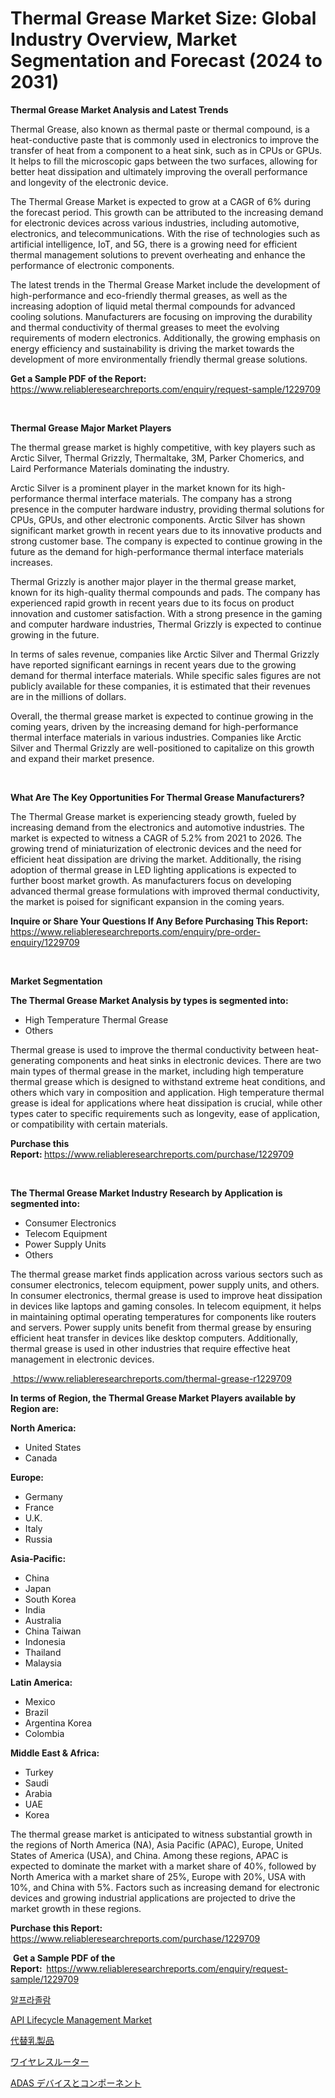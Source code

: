 <p><h1>Thermal Grease Market Size: Global Industry Overview, Market Segmentation and Forecast (2024 to 2031)</h1></p><p><strong>Thermal Grease Market Analysis and Latest Trends</strong></p>
<p><p>Thermal Grease, also known as thermal paste or thermal compound, is a heat-conductive paste that is commonly used in electronics to improve the transfer of heat from a component to a heat sink, such as in CPUs or GPUs. It helps to fill the microscopic gaps between the two surfaces, allowing for better heat dissipation and ultimately improving the overall performance and longevity of the electronic device.</p><p>The Thermal Grease Market is expected to grow at a CAGR of 6% during the forecast period. This growth can be attributed to the increasing demand for electronic devices across various industries, including automotive, electronics, and telecommunications. With the rise of technologies such as artificial intelligence, IoT, and 5G, there is a growing need for efficient thermal management solutions to prevent overheating and enhance the performance of electronic components.</p><p>The latest trends in the Thermal Grease Market include the development of high-performance and eco-friendly thermal greases, as well as the increasing adoption of liquid metal thermal compounds for advanced cooling solutions. Manufacturers are focusing on improving the durability and thermal conductivity of thermal greases to meet the evolving requirements of modern electronics. Additionally, the growing emphasis on energy efficiency and sustainability is driving the market towards the development of more environmentally friendly thermal grease solutions.</p></p>
<p><strong>Get a Sample PDF of the Report:&nbsp;</strong> <a href="https://www.reliableresearchreports.com/enquiry/request-sample/1229709">https://www.reliableresearchreports.com/enquiry/request-sample/1229709</a></p>
<p>&nbsp;</p>
<p><strong>Thermal Grease Major Market Players</strong></p>
<p><p>The thermal grease market is highly competitive, with key players such as Arctic Silver, Thermal Grizzly, Thermaltake, 3M, Parker Chomerics, and Laird Performance Materials dominating the industry. </p><p>Arctic Silver is a prominent player in the market known for its high-performance thermal interface materials. The company has a strong presence in the computer hardware industry, providing thermal solutions for CPUs, GPUs, and other electronic components. Arctic Silver has shown significant market growth in recent years due to its innovative products and strong customer base. The company is expected to continue growing in the future as the demand for high-performance thermal interface materials increases.</p><p>Thermal Grizzly is another major player in the thermal grease market, known for its high-quality thermal compounds and pads. The company has experienced rapid growth in recent years due to its focus on product innovation and customer satisfaction. With a strong presence in the gaming and computer hardware industries, Thermal Grizzly is expected to continue growing in the future.</p><p>In terms of sales revenue, companies like Arctic Silver and Thermal Grizzly have reported significant earnings in recent years due to the growing demand for thermal interface materials. While specific sales figures are not publicly available for these companies, it is estimated that their revenues are in the millions of dollars.</p><p>Overall, the thermal grease market is expected to continue growing in the coming years, driven by the increasing demand for high-performance thermal interface materials in various industries. Companies like Arctic Silver and Thermal Grizzly are well-positioned to capitalize on this growth and expand their market presence.</p></p>
<p>&nbsp;</p>
<p><strong>What Are The Key Opportunities For Thermal Grease Manufacturers?</strong></p>
<p><p>The Thermal Grease market is experiencing steady growth, fueled by increasing demand from the electronics and automotive industries. The market is expected to witness a CAGR of 5.2% from 2021 to 2026. The growing trend of miniaturization of electronic devices and the need for efficient heat dissipation are driving the market. Additionally, the rising adoption of thermal grease in LED lighting applications is expected to further boost market growth. As manufacturers focus on developing advanced thermal grease formulations with improved thermal conductivity, the market is poised for significant expansion in the coming years.</p></p>
<p><strong>Inquire or Share Your Questions If Any Before Purchasing This Report:</strong> <a href="https://www.reliableresearchreports.com/enquiry/pre-order-enquiry/1229709">https://www.reliableresearchreports.com/enquiry/pre-order-enquiry/1229709</a></p>
<p>&nbsp;</p>
<p><strong>Market Segmentation</strong></p>
<p><strong>The Thermal Grease Market Analysis by types is segmented into:</strong></p>
<p><ul><li>High Temperature Thermal Grease</li><li>Others</li></ul></p>
<p><p>Thermal grease is used to improve the thermal conductivity between heat-generating components and heat sinks in electronic devices. There are two main types of thermal grease in the market, including high temperature thermal grease which is designed to withstand extreme heat conditions, and others which vary in composition and application. High temperature thermal grease is ideal for applications where heat dissipation is crucial, while other types cater to specific requirements such as longevity, ease of application, or compatibility with certain materials.</p></p>
<p><strong>Purchase this Report:&nbsp;</strong><a href="https://www.reliableresearchreports.com/purchase/1229709">https://www.reliableresearchreports.com/purchase/1229709</a></p>
<p>&nbsp;</p>
<p><strong>The Thermal Grease Market Industry Research by Application is segmented into:</strong></p>
<p><ul><li>Consumer Electronics</li><li>Telecom Equipment</li><li>Power Supply Units</li><li>Others</li></ul></p>
<p><p>The thermal grease market finds application across various sectors such as consumer electronics, telecom equipment, power supply units, and others. In consumer electronics, thermal grease is used to improve heat dissipation in devices like laptops and gaming consoles. In telecom equipment, it helps in maintaining optimal operating temperatures for components like routers and servers. Power supply units benefit from thermal grease by ensuring efficient heat transfer in devices like desktop computers. Additionally, thermal grease is used in other industries that require effective heat management in electronic devices.</p></p>
<p><a href="https://www.reliableresearchreports.com/thermal-grease-r1229709">&nbsp;https://www.reliableresearchreports.com/thermal-grease-r1229709</a></p>
<p><strong>In terms of Region, the Thermal Grease Market Players available by Region are:</strong></p>
<p>
    <p> <strong> North America: </strong>
        <ul>
            <li>United States</li>
            <li>Canada</li>
        </ul>
        </p> 
    <p> <strong> Europe: </strong>
        <ul>
            <li>Germany</li>
            <li>France</li>
            <li>U.K.</li>
            <li>Italy</li>
            <li>Russia</li>
        </ul>
        </p> 
    <p> <strong> Asia-Pacific: </strong>
        <ul>
            <li>China</li>
            <li>Japan</li>
            <li>South Korea</li>
            <li>India</li>
            <li>Australia</li>
            <li>China Taiwan</li>
            <li>Indonesia</li>
            <li>Thailand</li>
            <li>Malaysia</li>
        </ul>
        </p> 
    <p> <strong> Latin America: </strong>
        <ul>
            <li>Mexico</li>
            <li>Brazil</li>
            <li>Argentina Korea</li>
            <li>Colombia</li>
        </ul>
        </p> 
    <p> <strong> Middle East & Africa: </strong>
        <ul>
            <li>Turkey</li>
            <li>Saudi</li>
            <li>Arabia</li>
            <li>UAE</li>
            <li>Korea</li>
        </ul>
    </p>
    </p>
<p><p>The thermal grease market is anticipated to witness substantial growth in the regions of North America (NA), Asia Pacific (APAC), Europe, United States of America (USA), and China. Among these regions, APAC is expected to dominate the market with a market share of 40%, followed by North America with a market share of 25%, Europe with 20%, USA with 10%, and China with 5%. Factors such as increasing demand for electronic devices and growing industrial applications are projected to drive the market growth in these regions.</p></p>
<p><strong>Purchase this Report: </strong><a href="https://www.reliableresearchreports.com/purchase/1229709">https://www.reliableresearchreports.com/purchase/1229709</a></p>
<p>&nbsp;<strong>Get a Sample PDF of the Report:&nbsp;&nbsp;</strong><a href="https://www.reliableresearchreports.com/enquiry/request-sample/1229709">https://www.reliableresearchreports.com/enquiry/request-sample/1229709</a></p>
<p><strong></strong></p>
<p><p><a href="https://medium.com/@codinchelcea2022/%EC%95%8C%ED%94%84%EB%9D%BC%EC%A1%B8%EB%9E%8C-%EC%8B%9C%EC%9E%A5%EC%9D%80-%EC%8B%9C%EC%9E%A5-%EC%A0%90%EC%9C%A0%EC%9C%A8-%EC%8B%9C%EC%9E%A5-%EB%8F%99%ED%96%A5-%EB%B0%8F-%EC%8B%9C%EC%9E%A5-%EC%84%B1%EC%9E%A5%EC%97%90-%EA%B4%80%ED%95%9C-%EC%A0%95%EB%B3%B4%EB%A5%BC-%EC%A0%9C%EA%B3%B5%ED%95%A9%EB%8B%88%EB%8B%A4-0cf204432802">알프라졸람</a></p><p><a href="https://github.com/shotows/Market-Research-Report-List-3/blob/main/api-lifecycle-management-market.md">API Lifecycle Management Market</a></p><p><a href="https://medium.com/@jonathanstephens626/%E4%BB%A3%E6%9B%BF%E4%B9%B3%E8%A3%BD%E5%93%81%E5%B8%82%E5%A0%B4-%E5%B8%82%E5%A0%B4%E3%82%B7%E3%82%A7%E3%82%A2-%E5%B8%82%E5%A0%B4%E5%8B%95%E5%90%91-%E3%81%8A%E3%82%88%E3%81%B3%E5%B0%86%E6%9D%A5%E3%81%AE%E6%88%90%E9%95%B7%E3%82%92%E6%8E%A2%E3%82%8B-513b43f37c77">代替乳製品</a></p><p><a href="https://medium.com/@crone85647/%E3%83%AF%E3%82%A4%E3%83%A4%E3%83%AC%E3%82%B9%E3%83%AB%E3%83%BC%E3%82%BF%E3%83%BC%E5%B8%82%E5%A0%B4%E3%81%AE%E5%88%86%E6%9E%90-%E3%82%B0%E3%83%AD%E3%83%BC%E3%83%90%E3%83%AB%E7%94%A3%E6%A5%AD%E3%81%AE%E8%A6%8B%E9%80%9A%E3%81%97%E3%81%A8%E4%BA%88%E6%B8%AC-2024%E5%B9%B4%E3%81%8B%E3%82%892031%E5%B9%B4-69e28056c537">ワイヤレスルーター</a></p><p><a href="https://github.com/qwpelcjko9242629/Market-Research-Report-List-3/blob/main/243931589979.md">ADAS デバイスとコンポーネント</a></p></p>